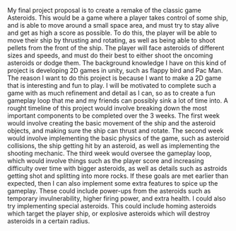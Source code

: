   My final project proposal is to create a remake of the classic game Asteroids. This would be a game where a player takes control of some ship, and is able to move around a small space area, and must try to stay alive and get as high a score as possible. To do this, the player will be able to move their ship by thrusting and rotating, as well as being able to shoot pellets from the front of the ship. The player will face asteroids of different sizes and speeds, and must do their best to either shoot the oncoming asteroids or dodge them.
  The background knowledge I have on this kind of project is developing 2D games in unity, such as flappy bird and Pac Man. The reason I want to do this project is because I want to make a 2D game that is interesting and fun to play. I will be motivated to complete such a game with as much refinement and detail as I can, so as to create a fun gameplay loop that me and my friends can possibly sink a lot of time into. 
  A rought timeline of this project would involve breaking down the most important components to be completed over the 3 weeks. The first week would involve creating the basic movement of the ship and the asteroid objects, and making sure the ship can thrust and rotate. The second week would involve implementing the basic physics of the game, such as asteroid collisions, the ship getting hit by an asteroid, as well as implementing the shooting mechanic. The third week would oversee the gameplay loop, which would involve things such as the player score and increasing difficulty over time with bigger asteroids, as well as details such as astroids getting shot and splitting into more rocks. 
  If these goals are met earlier than expected, then I can also implement some extra features to spice up the gameplay. These could include power-ups from the asteroids such as temporary invulnerability, higher firing power, and extra health. I could also try implementing special asteroids. This could include homing asteroids which target the player ship, or explosive asteroids which will destroy asteroids in a certain radius.
